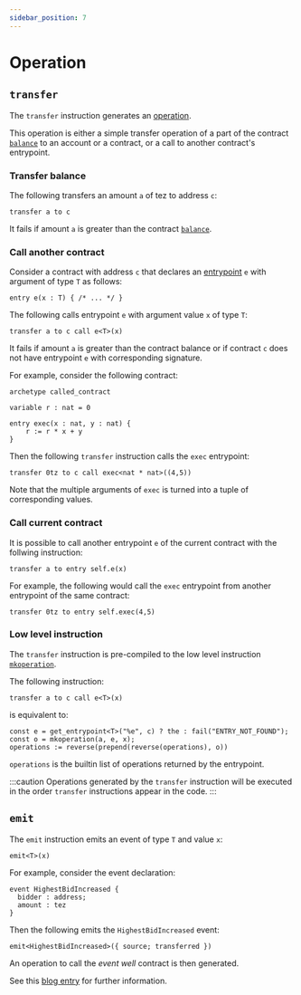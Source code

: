 ```yaml
---
sidebar_position: 7
---
```


# Operation

## `transfer`

The `transfer` instruction generates an [operation](/docs/reference/types#operation).

This operation is either a simple transfer operation of a part of the contract [`balance`](/docs/reference/expressions/constants#balance) to an account or a contract, or a call to another contract's entrypoint.

### Transfer balance

The following transfers an amount `a` of tez to address `c`:
```archetype
transfer a to c
```

It fails if amount `a` is greater than the contract [`balance`](/docs/reference/expressions/constants#balance).

### Call another contract

Consider a contract with address `c` that declares an [entrypoint](/docs/reference/declarations/entrypoint) `e` with argument of type `T` as follows:
```archetype
entry e(x : T) { /* ... */ }
```

The following calls entrypoint `e` with argument value `x` of type `T`:
```archetype
transfer a to c call e<T>(x)
```

It fails if amount `a` is greater than the contract balance or if contract `c` does not have entrypoint `e` with corresponding signature.

For example, consider the following contract:
```archetype
archetype called_contract

variable r : nat = 0

entry exec(x : nat, y : nat) {
    r := r * x + y
}
```

Then the following `transfer` instruction calls the `exec` entrypoint:
```archetype
transfer 0tz to c call exec<nat * nat>((4,5))
```

Note that the multiple arguments of `exec` is turned into a tuple of corresponding values.

### Call current contract

It is possible to call another entrypoint `e` of the current contract with the follwing instruction:
```archetype
transfer a to entry self.e(x)
```

For example, the following would call the `exec` entrypoint from another entrypoint of the same contract:
```archetype
transfer 0tz to entry self.exec(4,5)
```

### Low level instruction

The `transfer` instruction is pre-compiled to the low level instruction [`mkoperation`](/docs/reference/expressions/builtins#mkoperation(a%20:%20tez,%20c%20:%20contract<T>,%20arg%20:%20T)).

The following instruction:
```archetype
transfer a to c call e<T>(x)
```

is equivalent to:
```archetype
const e = get_entrypoint<T>("%e", c) ? the : fail("ENTRY_NOT_FOUND");
const o = mkoperation(a, e, x);
operations := reverse(prepend(reverse(operations), o))
```

`operations` is the builtin list of operations returned by the entrypoint.

:::caution
Operations generated by the `transfer` instruction will be executed in the order `transfer` instructions appear in the code.
:::

## `emit`

The `emit` instruction emits an event of type `T` and value `x`:
```archetype
emit<T>(x)
```

For example, consider the event declaration:
```archetype
event HighestBidIncreased {
  bidder : address;
  amount : tez
}
```

Then the following emits the `HighestBidIncreased` event:
```archetype
emit<HighestBidIncreased>({ source; transferred })
```

An operation to call the *event well* contract is then generated.

See this [blog entry](/blog/events) for further information.

